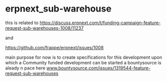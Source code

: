 # erpnext_sub-warehouse

this is related to https://discuss.erpnext.com/t/funding-campaign-feature-request-sub-warehouses-1008/11237

and

https://github.com/frappe/erpnext/issues/1008

main purpose for now is to create specifications for this development upon which a Community funded development can be started
a bountysource is aleady n pace here www.bountysource.com/issues/1319544-feature-request-sub-warehouses
